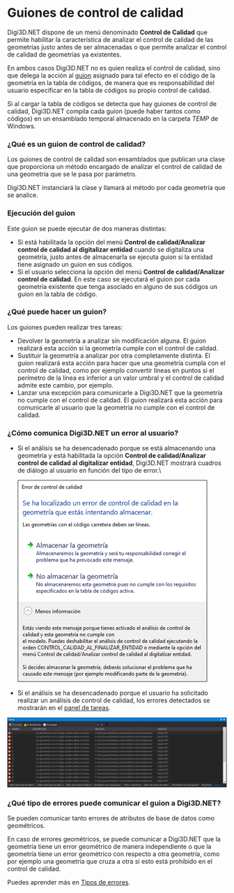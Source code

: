 # Guiones de control de calidad

Digi3D.NET dispone de un menú denominado **Control de Calidad** que permite habilitar la característica de analizar el control de calidad de las geometrías justo antes de ser almacenadas o que permite analizar el control de calidad de geometrías ya existentes.

En ambos casos Digi3D.NET no es quien realiza el control de calidad, sino que delega la acción al [guion](../../../referencia/editor-de-tablas-de-codigos/pestanas/codigos/propiedades-del-codigo.md#guion) asignado para tal efecto en el código de la geometría en la tabla de códigos, de manera que es responsabilidad del usuario especificar en la tabla de códigos su propio control de calidad.

Si al cargar la tabla de códigos se detecta que hay guiones de control de calidad, Digi3D.NET compila cada guion (puede haber tantos como códigos) en un ensamblado temporal almacenado en la carpeta _TEMP_ de Windows.

### ¿Qué es un guion de control de calidad?

Los guiones de control de calidad son ensamblados que publican una clase que proporciona un método encargado de analizar el control de calidad de una geometría que se le pasa por parámetro.&#x20;

Digi3D.NET instanciará la clase y llamará al método por cada geometría que se analice.

### Ejecución del guion

Este guion se puede ejecutar de dos maneras distintas:

* Si está habilitada la opción del menú **Control de calidad/Analizar control de calidad al digitalizar entidad** cuando se digitaliza una geometría, justo antes de almacenarla se ejecuta guion si la entidad tiene asignado un guion en sus códigos.
* Si el usuario selecciona la opción del menú **Control de calidad/Analizar control de calidad**. En este caso se ejecutará el guion por cada geometría existente que tenga asociado en alguno de sus códigos un guion en la tabla de código.

### ¿Qué puede hacer un guion?

Los guiones pueden realizar tres tareas:

* Devolver la geometría a analizar sin modificación alguna. El guion realizará esta acción si la geometría cumple con el control de calidad.
* Sustituir la geometría a analizar por otra completamente distinta. El guion realizará esta acción para hacer que una geometría cumpla con el control de calidad, como por ejemplo convertir líneas en puntos si el perímetro de la línea es inferior a un valor umbral y el control de calidad admite este cambio, por ejemplo.
* Lanzar una excepción para comunicarle a Digi3D.NET que la geometría no cumple con el control de calidad. El guion realizará esta acción para comunicarle al usuario que la geometría no cumple con el control de calidad.

### ¿Cómo comunica Digi3D.NET un error al usuario?

*   Si el análisis se ha desencadenado porque se está almacenando una geometría y está habilitada la opción **Control de calidad/Analizar control de calidad al digitalizar entidad**, Digi3D.NET mostrará cuadros de diálogo al usuario en función del tipo de error.\


    <img src="../../../../.gitbook/assets/ErrorGeometryException.PNG" alt="Error mostrado al digitalizar una geometría" data-size="original">




* Si el análisis se ha desencadenado porque el usuario ha solicitado realizar un análisis de control de calidad, los errores detectados se mostrarán en el [panel de tareas](../../../referencia/digi3d.net/paneles/tareas.md).

![](../../../../.gitbook/assets/PanelTareasMostrandoGeometryException.PNG)

### ¿Qué tipo de errores puede comunicar el guion a Digi3D.NET?

Se pueden comunicar tanto errores de atributos de base de datos como geométricos.

En caso de errores geométricos, se puede comunicar a Digi3D.NET que la geometría tiene un error geométrico de manera independiente o que la geometría tiene un error geométrico con respecto a otra geometría, como por ejemplo una geometría que cruza a otra si esto está prohibido en el control de calidad.

Puedes aprender más en [Tipos de errores](creacion-de-un-guion-de-control-de-calidad/tipos-de-errores/).

